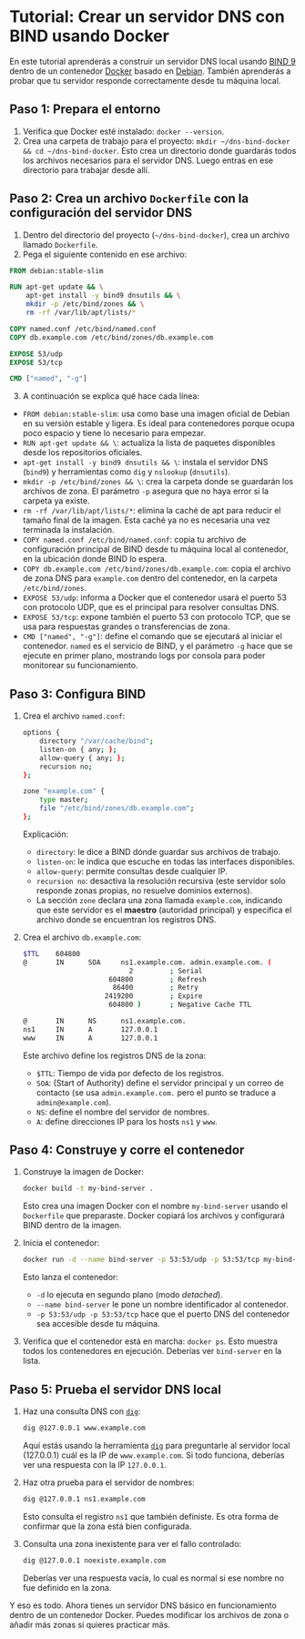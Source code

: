 # Tutorial: Crear un servidor DNS con BIND usando Docker

En este tutorial aprenderás a construir un servidor DNS local usando [BIND 9](https://www.isc.org/bind/) dentro de un contenedor [Docker](https://www.docker.com) basado en [Debian](https://www.debian.org). También aprenderás a probar que tu servidor responde correctamente desde tu máquina local.

## Paso 1: Prepara el entorno

1. Verifica que Docker esté instalado: `docker --version`.
2. Crea una carpeta de trabajo para el proyecto: `mkdir ~/dns-bind-docker && cd ~/dns-bind-docker`. Esto crea un directorio donde guardarás todos los archivos necesarios para el servidor DNS. Luego entras en ese directorio para trabajar desde allí.

## Paso 2: Crea un archivo `Dockerfile` con la configuración del servidor DNS

1. Dentro del directorio del proyecto (`~/dns-bind-docker`), crea un archivo llamado `Dockerfile`.
2. Pega el siguiente contenido en ese archivo:

```Dockerfile
FROM debian:stable-slim

RUN apt-get update && \
    apt-get install -y bind9 dnsutils && \
    mkdir -p /etc/bind/zones && \
    rm -rf /var/lib/apt/lists/*

COPY named.conf /etc/bind/named.conf
COPY db.example.com /etc/bind/zones/db.example.com

EXPOSE 53/udp
EXPOSE 53/tcp

CMD ["named", "-g"]
```

3. A continuación se explica qué hace cada línea:

* `FROM debian:stable-slim`: usa como base una imagen oficial de Debian en su versión estable y ligera. Es ideal para contenedores porque ocupa poco espacio y tiene lo necesario para empezar.
* `RUN apt-get update && \`: actualiza la lista de paquetes disponibles desde los repositorios oficiales.
* `apt-get install -y bind9 dnsutils && \`: instala el servidor DNS (`bind9`) y herramientas como `dig` y `nslookup` (`dnsutils`).
* `mkdir -p /etc/bind/zones && \`: crea la carpeta donde se guardarán los archivos de zona. El parámetro `-p` asegura que no haya error si la carpeta ya existe.
* `rm -rf /var/lib/apt/lists/*`: elimina la caché de apt para reducir el tamaño final de la imagen. Esta caché ya no es necesaria una vez terminada la instalación.
* `COPY named.conf /etc/bind/named.conf`: copia tu archivo de configuración principal de BIND desde tu máquina local al contenedor, en la ubicación donde BIND lo espera.
* `COPY db.example.com /etc/bind/zones/db.example.com`: copia el archivo de zona DNS para `example.com` dentro del contenedor, en la carpeta `/etc/bind/zones`.
* `EXPOSE 53/udp`: informa a Docker que el contenedor usará el puerto 53 con protocolo UDP, que es el principal para resolver consultas DNS.
* `EXPOSE 53/tcp`: expone también el puerto 53 con protocolo TCP, que se usa para respuestas grandes o transferencias de zona.
* `CMD ["named", "-g"]`: define el comando que se ejecutará al iniciar el contenedor. `named` es el servicio de BIND, y el parámetro `-g` hace que se ejecute en primer plano, mostrando logs por consola para poder monitorear su funcionamiento.

## Paso 3: Configura BIND

1. Crea el archivo `named.conf`:
   ```bash
   options {
       directory "/var/cache/bind";
       listen-on { any; };
       allow-query { any; };
       recursion no;
   };

   zone "example.com" {
       type master;
       file "/etc/bind/zones/db.example.com";
   };
   ```
   Explicación:
   - `directory`: le dice a BIND dónde guardar sus archivos de trabajo.
   - `listen-on`: le indica que escuche en todas las interfaces disponibles.
   - `allow-query`: permite consultas desde cualquier IP.
   - `recursion no`: desactiva la resolución recursiva (este servidor solo responde zonas propias, no resuelve dominios externos).
   - La sección `zone` declara una zona llamada `example.com`, indicando que este servidor es el **maestro** (autoridad principal) y especifica el archivo donde se encuentran los registros DNS.

2. Crea el archivo `db.example.com`:
   ```bash
   $TTL    604800
   @       IN      SOA     ns1.example.com. admin.example.com. (
                             2         ; Serial
                        604800         ; Refresh
                         86400         ; Retry
                       2419200         ; Expire
                        604800 )       ; Negative Cache TTL

   @       IN      NS      ns1.example.com.
   ns1     IN      A       127.0.0.1
   www     IN      A       127.0.0.1
   ```
   Este archivo define los registros DNS de la zona:
   - `$TTL`: Tiempo de vida por defecto de los registros.
   - `SOA`: (Start of Authority) define el servidor principal y un correo de contacto (se usa `admin.example.com.` pero el punto se traduce a `admin@example.com`).
   - `NS`: define el nombre del servidor de nombres.
   - `A`: define direcciones IP para los hosts `ns1` y `www`.

## Paso 4: Construye y corre el contenedor

1. Construye la imagen de Docker:
   ```bash
   docker build -t my-bind-server .
   ```
   Esto crea una imagen Docker con el nombre `my-bind-server` usando el `Dockerfile` que preparaste. Docker copiará los archivos y configurará BIND dentro de la imagen.

2. Inicia el contenedor:
   ```bash
   docker run -d --name bind-server -p 53:53/udp -p 53:53/tcp my-bind-server
   ```
   Esto lanza el contenedor:
   - `-d` lo ejecuta en segundo plano (modo *detached*).
   - `--name bind-server` le pone un nombre identificador al contenedor.
   - `-p 53:53/udp -p 53:53/tcp` hace que el puerto DNS del contenedor sea accesible desde tu máquina.

3. Verifica que el contenedor está en marcha: `docker ps`. Esto muestra todos los contenedores en ejecución. Deberías ver `bind-server` en la lista.

## Paso 5: Prueba el servidor DNS local

1. Haz una consulta DNS con [`dig`](https://en.wikipedia.org/wiki/Dig_(command)):
   ```bash
   dig @127.0.0.1 www.example.com
   ```
   Aquí estás usando la herramienta [`dig`](https://en.wikipedia.org/wiki/Dig_(command)) para preguntarle al servidor local (127.0.0.1) cuál es la IP de `www.example.com`. Si todo funciona, deberías ver una respuesta con la IP `127.0.0.1`.

2. Haz otra prueba para el servidor de nombres:
   ```bash
   dig @127.0.0.1 ns1.example.com
   ```
   Esto consulta el registro `ns1` que también definiste. Es otra forma de confirmar que la zona está bien configurada.

3. Consulta una zona inexistente para ver el fallo controlado:
   ```bash
   dig @127.0.0.1 noexiste.example.com
   ```
   Deberías ver una respuesta vacía, lo cual es normal si ese nombre no fue definido en la zona.

Y eso es todo. Ahora tienes un servidor DNS básico en funcionamiento dentro de un contenedor Docker. Puedes modificar los archivos de zona o añadir más zonas si quieres practicar más.
